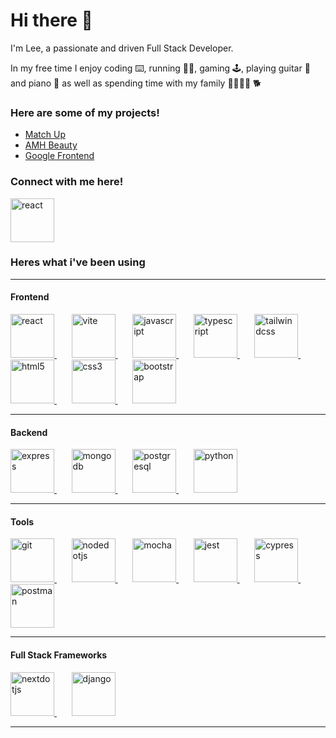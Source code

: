 # Hi there 👋

I'm Lee, a passionate and driven Full Stack Developer.

In my free time I enjoy coding ⌨️, running 🏃‍♂️, gaming 🕹️,  playing guitar 🎸 and piano 🎹 as well as spending time with my family 👨‍👩‍👧‍👧 🐕

### Here are some of my projects!

- [Match Up](https://coolusername244.github.io/match-up/)
- [AMH Beauty](https://coolusername244.github.io/AMH-Beauty/)
- [Google Frontend](https://coolusername244.github.io/Google-frontend/)


### Connect with me here!
<a href='linkedin.com/in/leesheppard244' target='_blank'>
    <img width="70" src='https://pbs.twimg.com/profile_images/1661161645857710081/6WtDIesg_400x400.png' alt='react'>
</a>

### Heres what i've been using
---
#### Frontend

<p>
  <a href='https://react.dev/'>
    <img width="70" src='https://user-images.githubusercontent.com/25181517/183897015-94a058a6-b86e-4e42-a37f-bf92061753e5.png' alt='react'>
  </a>
  &nbsp;
  &nbsp;
  &nbsp;
  <a href='https://vitejs.dev/'>
    <img width="70" src='https://vitejs.dev/logo.svg' alt='vite'>
  </a>
  &nbsp;
  &nbsp;
  &nbsp;
  <a href='https://developer.mozilla.org/en-US/docs/Web/JavaScript'>
    <img width="70" src='https://user-images.githubusercontent.com/25181517/117447155-6a868a00-af3d-11eb-9cfe-245df15c9f3f.png' alt='javascript'>
  </a>
  &nbsp;
  &nbsp;
  &nbsp;
  <a href='https://www.typescriptlang.org/'>
    <img width="70" src='https://user-images.githubusercontent.com/25181517/183890598-19a0ac2d-e88a-4005-a8df-1ee36782fde1.png' alt='typescript'>
  </a>  
  &nbsp;
  &nbsp;
  &nbsp;
  <a href='https://tailwindcss.com/'>
    <img width="70" src='https://user-images.githubusercontent.com/25181517/202896760-337261ed-ee92-4979-84c4-d4b829c7355d.png' alt='tailwindcss'>
  </a>
  &nbsp;
  &nbsp;
  &nbsp;
  <a href='https://www.w3schools.com/html/'>
    <img width="70" src='https://user-images.githubusercontent.com/25181517/192158954-f88b5814-d510-4564-b285-dff7d6400dad.png' alt='html5'>
  </a>
  &nbsp;
  &nbsp;
  &nbsp;
  <a href='https://www.w3schools.com/css/'>
    <img width="70" src='https://user-images.githubusercontent.com/25181517/183898674-75a4a1b1-f960-4ea9-abcb-637170a00a75.png' alt='css3'>
  </a>
  &nbsp;
  &nbsp;
  &nbsp;
  <a href='https://getbootstrap.com/'>
    <img width="70" src='https://user-images.githubusercontent.com/25181517/183898054-b3d693d4-dafb-4808-a509-bab54cf5de34.png' alt='bootstrap'>
  </a>
</p>

---

#### Backend

<p>
  <a href='https://expressjs.com/'>
    <img width="70" src="https://user-images.githubusercontent.com/25181517/183859966-a3462d8d-1bc7-4880-b353-e2cbed900ed6.png" alt="express">
  </a>
  &nbsp;
  &nbsp;
  &nbsp;
  <a href='https://www.mongodb.com/'>
    <img width="70" src="https://user-images.githubusercontent.com/25181517/182884177-d48a8579-2cd0-447a-b9a6-ffc7cb02560e.png" alt="mongodb">
  </a>
  &nbsp;
  &nbsp;
  &nbsp;
  <a href='https://www.postgresql.org/'>
    <img width="70" src="https://user-images.githubusercontent.com/25181517/117208740-bfb78400-adf5-11eb-97bb-09072b6bedfc.png" alt="postgresql">
  </a>
  &nbsp;
  &nbsp;
  &nbsp;
  <a href='https://www.python.org/'>
    <img width="70" src="https://user-images.githubusercontent.com/25181517/183423507-c056a6f9-1ba8-4312-a350-19bcbc5a8697.png" alt="python">
  </a>
</p>

---

#### Tools

<p>
  <a href='https://git-scm.com/'>
    <img width="70" src="https://user-images.githubusercontent.com/25181517/192108372-f71d70ac-7ae6-4c0d-8395-51d8870c2ef0.png" alt="git">
  </a>
  &nbsp;
  &nbsp;
  &nbsp;
  <a href='https://nodejs.org/en/about'>
    <img width="70" src="https://user-images.githubusercontent.com/25181517/183568594-85e280a7-0d7e-4d1a-9028-c8c2209e073c.png" alt="nodedotjs">
  </a>
  &nbsp;
  &nbsp;
  &nbsp;
  <a href='https://mochajs.org/'>
    <img width="70" src="https://user-images.githubusercontent.com/25181517/201476630-f47cfff6-fdee-4ee1-9092-1793b71b1ca3.png" alt="mocha">
  </a>
  &nbsp;
  &nbsp;
  &nbsp;
  <a href='https://jestjs.io/'>
    <img width="70" src="https://user-images.githubusercontent.com/25181517/187955005-f4ca6f1a-e727-497b-b81b-93fb9726268e.png" alt="jest">
  </a>
  &nbsp;
  &nbsp;
  &nbsp;
  <a href='https://www.cypress.io/'>
    <img width="70" src="https://user-images.githubusercontent.com/68279555/200387386-276c709f-380b-46cc-81fd-f292985927a8.png" alt="cypress">
  </a>
  &nbsp;
  &nbsp;
  &nbsp;
  <a href='https://www.postman.com/'>
    <img width="70" src="https://user-images.githubusercontent.com/25181517/192109061-e138ca71-337c-4019-8d42-4792fdaa7128.png" alt="postman">
  </a>
</p>

---

#### Full Stack Frameworks

<p>
  <a href='https://nextjs.org/'>
    <img width="70" src="https://github.com/marwin1991/profile-technology-icons/assets/136815194/5f8c622c-c217-4649-b0a9-7e0ee24bd704" alt="nextdotjs">
  </a>
  &nbsp;
  &nbsp;
  &nbsp;
  <a href='https://www.djangoproject.com/'>
    <img width="70" src="https://encrypted-tbn0.gstatic.com/images?q=tbn:ANd9GcTUpMGlfyMzhhQpkSl14SfYoFOQeQbLfIADVQ&usqp=CAU" alt="django">
  </a>
</p>

---

<!--
![Coolusername244s GitHub stats](https://github-readme-stats.vercel.app/api?username=coolusername244&show_icons=true&include_all_commits=true&custom_title=My%20Stats&hide_rank=true&line_height=30&theme=tokyonight)

![Coolusername244s top languages](https://github-readme-stats.vercel.app/api/top-langs/?username=coolusername244&hide_progress=true&theme=tokyonight&line_height=30)


**coolusername244/coolusername244** is a ✨ _special_ ✨ repository because its `README.md` (this file) appears on your GitHub profile.

Here are some ideas to get you started:

- 🔭 I’m currently working on ...
- 🌱 I’m currently learning ...
- 👯 I’m looking to collaborate on ...
- 🤔 I’m looking for help with ...
- 💬 Ask me about ...
- 📫 How to reach me: ...
- 😄 Pronouns: ...
- ⚡ Fun fact: ...
-->
